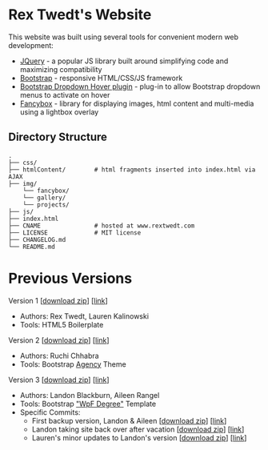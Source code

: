 Rex Twedt's Website
=================

This website was built using several tools for convenient modern web development:

-	[JQuery](https://jquery.com/) - a popular JS library built around simplifying code and maximizing compatibility
-	[Bootstrap](http://getbootstrap.com/) - responsive HTML/CSS/JS framework
-	[Bootstrap Dropdown Hover plugin](https://github.com/CWSpear/bootstrap-hover-dropdown) - plug-in to allow Bootstrap dropdown menus to activate on hover 
-	[Fancybox](http://fancybox.net/) - library for displaying images, html content and multi-media using a lightbox overlay

Directory Structure
-------------------

```
.
├── css/
├── htmlContent/        # html fragments inserted into index.html via AJAX
├── img/
	└── fancybox/
	└── gallery/
	└── projects/
├── js/
├── index.html
├── CNAME               # hosted at www.rextwedt.com
├── LICENSE             # MIT license
├── CHANGELOG.md
└── README.md
```

Previous Versions
=================

Version 1 \[[download zip](https://github.com/CodeAbodeChicago/CodeAbode-Website/archive/original-site-v1.zip)] \[[link](https://github.com/CodeAbodeChicago/CodeAbode-Website/tree/original-site-v1)\]

-	Authors: Rex Twedt, Lauren Kalinowski
-	Tools: HTML5 Boilerplate

Version 2 \[[download zip](https://github.com/CodeAbodeChicago/CodeAbode-Website/archive/ruchi-v2)] \[[link](https://github.com/CodeAbodeChicago/CodeAbode-Website/tree/ruchi-v2)\]

-	Authors: Ruchi Chhabra
-	Tools: Bootstrap [Agency](http://startbootstrap.com/template-overviews/agency/) Theme

Version 3 \[[download zip](https://github.com/CodeAbodeChicago/CodeAbode-Website/archive/landon-v3)] \[[link](https://github.com/CodeAbodeChicago/CodeAbode-Website/tree/landon-v3)\]

-	Authors: Landon Blackburn, Aileen Rangel
-	Tools: Bootstrap ["WpF Degree"](http://www.wpfreeware.com/wpf-degree-free-wordpress-education-theme-bootstrap-education-website-template/) Template
-	Specific Commits:
	-	First backup version, Landon & Aileen \[[download zip](https://github.com/CodeAbodeChicago/CodeAbode-Website/archive/40d25be6fb46f85063533ff2fb349d83b5ed2938.zip)\] \[[link](https://github.com/CodeAbodeChicago/CodeAbode-Website/tree/40d25be6fb46f85063533ff2fb349d83b5ed2938)\]
	-	Landon taking site back over after vacation \[[download zip](https://github.com/CodeAbodeChicago/CodeAbode-Website/archive/c8e3e452e3ec3bff28a6eccd9e8da11d9d2f0c16.zip)\] \[[link](https://github.com/CodeAbodeChicago/CodeAbode-Website/tree/c8e3e452e3ec3bff28a6eccd9e8da11d9d2f0c16)\]
	-	Lauren's minor updates to Landon's version \[[download zip](https://github.com/CodeAbodeChicago/CodeAbode-Website/archive/2f791e1c6d395d7fa90bcd62f898d68ef32f1e03.zip)\] \[[link](https://github.com/CodeAbodeChicago/CodeAbode-Website/tree/2f791e1c6d395d7fa90bcd62f898d68ef32f1e03)\]
